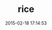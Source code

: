 ---
layout: post
title:  "rice"
repo:   "jasonroelofs/rice"
date:   2015-02-18 17:14:53
gemurl: https://github.com/jasonroelofs/rice
---